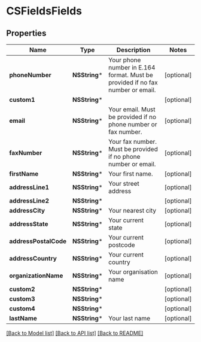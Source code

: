 # CSFieldsFields

## Properties
Name | Type | Description | Notes
------------ | ------------- | ------------- | -------------
**phoneNumber** | **NSString*** | Your phone number in E.164 format. Must be provided if no fax number or email. | [optional] 
**custom1** | **NSString*** |  | [optional] 
**email** | **NSString*** | Your email. Must be provided if no phone number or fax number. | [optional] 
**faxNumber** | **NSString*** | Your fax number. Must be provided if no phone number or email. | [optional] 
**firstName** | **NSString*** | Your first name. | [optional] 
**addressLine1** | **NSString*** | Your street address | [optional] 
**addressLine2** | **NSString*** |  | [optional] 
**addressCity** | **NSString*** | Your nearest city | [optional] 
**addressState** | **NSString*** | Your current state | [optional] 
**addressPostalCode** | **NSString*** | Your current postcode | [optional] 
**addressCountry** | **NSString*** | Your current country | [optional] 
**organizationName** | **NSString*** | Your organisation name | [optional] 
**custom2** | **NSString*** |  | [optional] 
**custom3** | **NSString*** |  | [optional] 
**custom4** | **NSString*** |  | [optional] 
**lastName** | **NSString*** | Your last name | [optional] 

[[Back to Model list]](../README.md#documentation-for-models) [[Back to API list]](../README.md#documentation-for-api-endpoints) [[Back to README]](../README.md)


